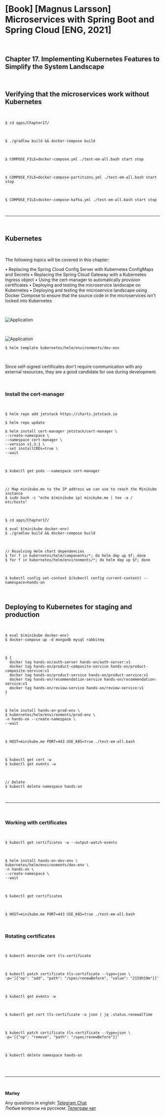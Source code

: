 # [Book] [Magnus Larsson] Microservices with Spring Boot and Spring Cloud [ENG, 2021]

<br/>

## Chapter 17. Implementing Kubernetes Features to Simplify the System Landscape


<br/>

## Verifying that the microservices work without Kubernetes


<br/>

```
$ cd apps/Chapter17/
```

<br/>

```
$ ./gradlew build && docker-compose build
```

<br/>

```
$ COMPOSE_FILE=docker-compose.yml ./test-em-all.bash start stop
```

<br/>

```
$ COMPOSE_FILE=docker-compose-partitions.yml ./test-em-all.bash start stop
```

<br/>

```
$ COMPOSE_FILE=docker-compose-kafka.yml ./test-em-all.bash start stop
```


<br/>
<hr/>
<br/>


## Kubernetes

<br/>

The following topics will be covered in this chapter:

• Replacing the Spring Cloud Config Server with Kubernetes ConfigMaps and Secrets
• Replacing the Spring Cloud Gateway with a Kubernetes Ingress object
• Using the cert-manager to automatically provision certificates
• Deploying and testing the microservice landscape on Kubernetes
• Deploying and testing the microservice landscape using Docker Compose to ensure that the source code in the microservices isn't locked into Kubernetes

<br/>

![Application](/img/ch17-pic01.png?raw=true)

<br/>

![Application](/img/ch17-pic02.png?raw=true)


```
$ helm template kubernetes/helm/environments/dev-env
```

<br/>

Since self-signed certificates don't require communication with any external resources, they are a good candidate for use during development. 


<br/>

### Install the cert-manager

<br/>

```
$ helm repo add jetstack https://charts.jetstack.io

$ helm repo update

$ helm install cert-manager jetstack/cert-manager \
--create-namespace \
--namespace cert-manager \
--version v1.3.1 \
--set installCRDs=true \
--wait
```

<br/>

```
$ kubectl get pods --namespace cert-manager
```

<br/>

```
// Map minikube.me to the IP address we can use to reach the Minikube instance
$ sudo bash -c "echo $(minikube ip) minikube.me | tee -a /
etc/hosts"
```

<br/>

```
$ cd apps/Chapter17/

$ eval $(minikube docker-env)
$ ./gradlew build && docker-compose build
```

<br/>

```
// Resolving Helm chart dependencies
$ for f in kubernetes/helm/components/*; do helm dep up $f; done
$ for f in kubernetes/helm/environments/*; do helm dep up $f; done
```

<br/>

```
$ kubectl config set-context $(kubectl config current-context) --namespace=hands-on
```


<br/>

## Deploying to Kubernetes for staging and production

<br/>

```
$ eval $(minikube docker-env)
$ docker-compose up -d mongodb mysql rabbitmq
```

<br/>

```
$ {
  docker tag hands-on/auth-server hands-on/auth-server:v1
  docker tag hands-on/product-composite-service hands-on/product-composite-service:v1
  docker tag hands-on/product-service hands-on/product-service:v1
  docker tag hands-on/recommendation-service hands-on/recommendation-service:v1
  docker tag hands-on/review-service hands-on/review-service:v1
}
```

<br/>

```
$ helm install hands-on-prod-env \
$ kubernetes/helm/environments/prod-env \
-n hands-on --create-namespace \
--wait
```

<br/>

```
$ HOST=minikube.me PORT=443 USE_K8S=true ./test-em-all.bash
```

<br/>

```
$ kubectl get cert -w
$ kubectl get events -w
```

<br/>

```
// Delete
$ kubectl delete namespace hands-on
```

<br/>
<hr/>
<br/>

### Working with certificates

<br/>

```
$ kubectl get certificates -w --output-watch-events
```

<br/>

```
$ helm install hands-on-dev-env \
kubernetes/helm/environments/dev-env \
-n hands-on \
--create-namespace \
--wait
```

<br/>

```
$ kubectl get certificates
```

<br/>

```
$ HOST=minikube.me PORT=443 USE_K8S=true ./test-em-all.bash
```

<br/>

### Rotating certificates

<br/>

```
$ kubectl describe cert tls-certificate
```

<br/>

```
$ kubectl patch certificate tls-certificate --type=json \
-p='[{"op": "add", "path": "/spec/renewBefore", "value": "2159h59m"}]'
```

<br/>

```
$ kubectl get events -w
```

<br/>

```
$ kubectl get cert tls-certificate -o json | jq .status.renewalTime
```

<br/>

```
$ kubectl patch certificate tls-certificate --type=json \
-p='[{"op": "remove", "path": "/spec/renewBefore"}]'
```

<br/>

```
$ kubectl delete namespace hands-on
```


<br/><br/>

---

<br/>

**Marley**

Any questions in english: <a href="https://javadev.org/chat/">Telegram Chat</a>  
Любые вопросы на русском: <a href="https://javadev.ru/chat/">Телеграм чат</a>